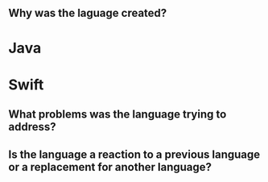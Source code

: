 ## Why was the laguage created?
# Java
# Swift

## What problems was the language trying to address?

## Is the language a reaction to a previous language or a replacement for another language?

